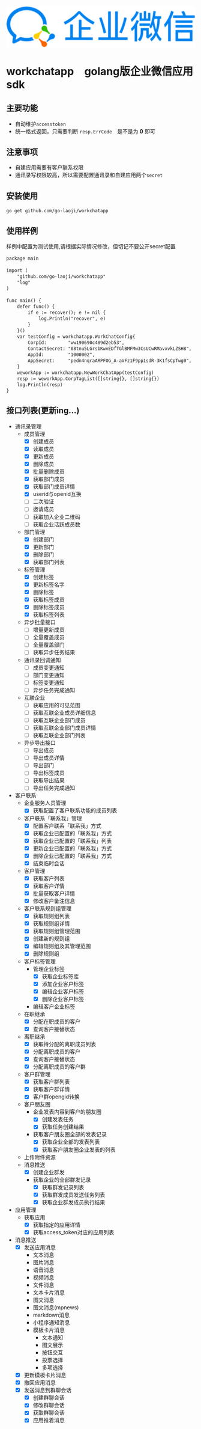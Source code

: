 ![workchatapp](./logo.png)

# workchatapp　golang版企业微信应用sdk

## 主要功能

- 自动维护`accesstoken`
- 统一格式返回，只需要判断 `resp.ErrCode`　是不是为 **0** 即可

## 注意事项

- 自建应用需要有客户联系权限
- 通讯录写权限较高，所以需要配置通讯录和自建应用两个`secret`

## 安装使用

    go get github.com/go-laoji/workchatapp

## 使用样例

样例中配置为测试使用,请根据实际情况修改，但切记不要公开secret配置

    package main

    import (
        "github.com/go-laoji/workchatapp"
        "log"
    )
    
    func main() {
        defer func() {
            if e := recover(); e != nil {
                log.Println("recover", e)
            }
        }()
        var testConfig = workchatapp.WorkChatConfig{
            CorpId:        "ww190690c489d2eb53",
            ContactSecret: "08tnu5LGrsbKwvEDfTGlBMFMw3CsUCwRMavxvkLZSH8",
            AppId:         "1000002",
            AppSecret:     "pedn4nqraARPFOG_A-aVFz1F9pp1sdR-3K1fsCpTwg0",
        }
        weworkApp := workchatapp.NewWorkChatApp(testConfig)
        resp := weworkApp.CorpTagList([]string{}, []string{})
        log.Println(resp)
    }



## 接口列表(更新ing...)

- 通讯录管理
    - 成员管理
      - [x] 创建成员
      - [x] 读取成员
      - [x] 更新成员
      - [x] 删除成员
      - [x] 批量删除成员
      - [x] 获取部门成员
      - [x] 获取部门成员详情
      - [x] userid与openid互换
      - [ ] 二次验证
      - [ ] 邀请成员
      - [ ] 获取加入企业二维码
      - [ ] 获取企业活跃成员数
    - 部门管理
      - [x] 创建部门
      - [x] 更新部门
      - [x] 删除部门
      - [x] 获取部门列表
    - 标签管理
      - [x] 创建标签
      - [x] 更新标签名字
      - [x] 删除标签
      - [x] 获取标签成员
      - [x] 删除标签成员
      - [x] 获取标签列表
    - 异步批量接口
      - [ ] 增量更新成员
      - [ ] 全量覆盖成员
      - [ ] 全量覆盖部门
      - [ ] 获取异步任务结果
    - 通讯录回调通知
      - [ ] 成员变更通知
      - [ ] 部门变更通知
      - [ ] 标签变更通知
      - [ ] 异步任务完成通知
    - 互联企业
      - [ ] 获取应用的可见范围
      - [ ] 获取互联企业成员详细信息
      - [ ] 获取互联企业部门成员
      - [ ] 获取互联企业部门成员详情
      - [ ] 获取互联企业部门列表
    - 异步导出接口
      - [ ] 导出成员
      - [ ] 导出成员详情
      - [ ] 导出部门
      - [ ] 导出标签成员
      - [ ] 获取导出结果
      - [ ] 导出任务完成通知

- 客户联系
    - 企业服务人员管理
      - [x] 获取配置了客户联系功能的成员列表
    - 客户联系「联系我」管理
      - [x] 配置客户联系「联系我」方式
      - [x] 获取企业已配置的「联系我」方式
      - [x] 获取企业已配置的「联系我」列表
      - [x] 更新企业已配置的「联系我」方式
      - [x] 删除企业已配置的「联系我」方式
      - [x] 结束临时会话
    - 客户管理
      - [x] 获取客户列表
      - [x] 获取客户详情
      - [x] 批量获取客户详情
      - [x] 修改客户备注信息
    - 客户联系规则组管理
      - [x] 获取规则组列表
      - [x] 获取规则组详情
      - [x] 获取规则组管理范围
      - [x] 创建新的规则组
      - [x] 编辑规则组及其管理范围
      - [x] 删除规则组
    - 客户标签管理
        - 管理企业标签
          - [x] 获取企业标签库
          - [x] 添加企业客户标签
          - [x] 编辑企业客户标签
          - [x] 删除企业客户标签
        - 编辑客户企业标签
    - 在职继承
      - [x] 分配在职成员的客户
      - [x] 查询客户接替状态
    - 离职继承
      - [x] 获取待分配的离职成员列表
      - [x] 分配离职成员的客户
      - [x] 查询客户接替状态
      - [x] 分配离职成员的客户群
    - 客户群管理
        - [x] 获取客户群列表
        - [x] 获取客户群详情
        - [x] 客户群opengid转换
    - 客户朋友圈
      - 企业发表内容到客户的朋友圈
          - [x] 创建发表任务
          - [x] 获取任务创建结果
      - 获取客户朋友圈全部的发表记录
          - [x] 获取企业全部的发表列表
          - [x] 获取客户朋友圈企业发表的列表
    - 上传附件资源
    - 消息推送
      - [x] 创建企业群发
      - 获取企业的全部群发记录
          - [x] 获取群发记录列表
          - [x] 获取群发成员发送任务列表
          - [x] 获取企业群发成员执行结果
- 应用管理
  - 获取应用
    - [x] 获取指定的应用详情
    - [x] 获取access_token对应的应用列表
- 消息推送
  - [x] 发送应用消息
    - 文本消息
    - 图片消息
    - 语音消息
    - 视频消息
    - 文件消息
    - 文本卡片消息
    - 图文消息
    - 图文消息(mpnews)
    - markdown消息
    - 小程序通知消息
    - 模板卡片消息
      - 文本通知
      - 图文展示
      - 按钮交互
      - 投票选择
      - 多项选择
  - [x] 更新模板卡片消息
  - [x] 撤回应用消息
  - [x] 发送消息到群聊会话
    - [x] 创建群聊会话
    - [x] 修改群聊会话
    - [x] 获取群聊会话
    - [x] 应用推着消息